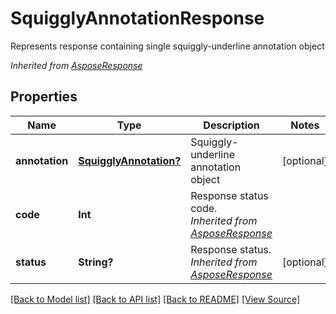 ﻿# SquigglyAnnotationResponse
Represents response containing single squiggly-underline annotation object

*Inherited from [AsposeResponse](AsposeResponse.md)*
## Properties
Name | Type | Description | Notes
------------ | ------------- | ------------- | -------------
**annotation** | [**SquigglyAnnotation?**](SquigglyAnnotation.md) | Squiggly-underline annotation object | [optional]
**code** | **Int** | Response status code.<br />*Inherited from [AsposeResponse](AsposeResponse.md)* | 
**status** | **String?** | Response status.<br />*Inherited from [AsposeResponse](AsposeResponse.md)* | [optional]

[[Back to Model list]](../README.md#documentation-for-models) [[Back to API list]](../README.md#documentation-for-api-endpoints) [[Back to README]](../README.md) [[View Source]](../AsposePdfCloud/Models/SquigglyAnnotationResponse.swift)

